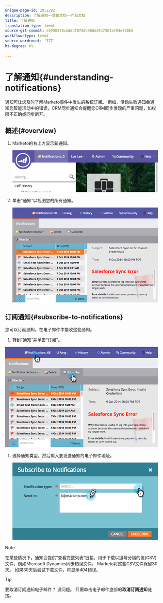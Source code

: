 ```yaml
---
unique-page-id: 2952292
description: 了解通知——营销文档——产品文档
title: 了解通知
translation-type: tm+mt
source-git-commit: e5050328cbddaf072dd60ddd8d7363a704e720b5
workflow-type: tm+mt
source-wordcount: '177'
ht-degree: 0%

---
```



# 了解通知{#understanding-notifications}

通知可让您及时了解Marketo事件中发生的系统订阅。 例如，活动失败通知会通知您智能活动中的错误，CRM同步通知会提醒您CRM同步发现的严重问题，如权限不正确或同步断开。

## 概述{#overview}

1. Marketo的右上方显示新通知。

   ![](assets/image2014-10-10-11-3a32-3a48.png)

1. 单击“通知”以视图您的所有通知。

   ![](assets/image2014-10-10-11-3a55-3a44.png)

## 订阅通知{#subscribe-to-notifications}

您可以订阅通知，在电子邮件中接收这些通知。

1. 转到“通知”并单击“订阅”。

![](assets/image2014-10-10-12-3a3-3a29.png)

1. 选择通知类型，然后输入要发送通知的电子邮件地址。

   ![](assets/image2014-10-10-13-3a0-3a37.png)

>[!NOTE]
>
>在某些情况下，通知会提供“查看完整列表”链接，用于下载以逗号分隔的值(CSV)文件，例如Microsoft Dynamics同步错误文件。 Marketo将这些CSV文件保留30天。 如果30天后尝试下载文件，将显示404错误。

>[!TIP]
>
>要取消订阅通知电子邮件？ 没问题。 只需单击电子邮件底部的&#x200B;**取消订阅通知**&#x200B;链接。
